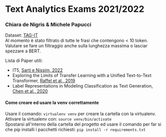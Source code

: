# Text Analytics Exams 2021/2022
### Chiara de Nigris & Michele Papucci

Dataset: [TAG-IT](https://sites.google.com/view/tag-it-2020/)  
Al momento è stato filtrato di tutte le frasi che contengono < 10 token.  
Valutare se fare un filtraggio anche sulla lunghezza massima o lasciar spezzare a BERT.  


Lista di Paper utili:
* IT5, [Sarti e Nissim, 2022](https://research.rug.nl/en/publications/it5-large-scale-text-to-text-pretraining-for-italian-language-und)
* Exploring the Limits of Transfer Learning with a Unified Text-to-Text Transformer, [Raffel et al., 2019](https://arxiv.org/abs/1910.10683v1)
* Label Representations in Modeling Classification as Text Generation, [Chen et al., 2020](https://aclanthology.org/2020.aacl-srw.23/)



#### Come creare ed usare la venv correttamente  
Usare il comando: `virtualenv venv` per creare la cartella con la virtualenv.   
Attivare la virtualenv con: `source venv/bin/activate`   
Spostarsi all'interno della cartella del progetto ed usare il comando per far si che pip installi i pacchetti richiesti:
`pip install -r requirements.txt`
